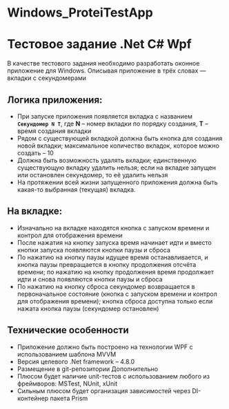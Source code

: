 # Windows_ProteiTestApp
# Тестовое задание .Net C# Wpf

В качестве тестового задания необходимо разработать оконное приложение для Windows.
Описывая приложение в трёх словах — вкладки с секундомерами
## Логика приложения:
* При запуске приложения появляется вкладка с названием **`Секундомер N T`**, где **N** – номер вкладки по 
порядку создания, **T** – время создания вкладки
* Рядом с существующей вкладкой должна быть кнопка для создания новой вкладки; максимальное 
количество вкладок, которое можно создать – 10
* Должна быть возможность удалять вкладки; единственную существующую вкладку удалить нельзя; 
если на вкладке запущен или остановлен секундомер, то её удалить нельзя
* На протяжении всей жизни запущенного приложения должна быть какая-то выбранная (текущая) 
вкладка.
## На вкладке:
* Изначально на вкладке находятся кнопка с запуском времени и контрол для отображения времени
* После нажатия на кнопку запуска время начинает идти и вместо кнопки запуска появляются кнопки 
паузы и сброса
* По нажатию на кнопку паузы идущее время останавливается, и кнопка паузы превращается в кнопку 
продолжения отсчёта времени; по нажатию на кнопку продолжения время продолжает идти и снова 
появляются кнопки паузы и сброса
* По нажатию на кнопку сброса секундомер возвращается в первоначальное состояние (кнопка с 
запуском времени и контрол для отображения времени); кнопка сброса доступна только если нажата 
кнопка паузы (секундомер остановлен)
## Технические особенности
* Приложение должно быть построено на технологии WPF с использованием шаблона MVVM
* Версия целевого .Net framework – 4.8.0
* Размещение в git-репозитории
Дополнительно
* Плюсом будет наличие unit-тестов с использованием любого из фреймворов: MSTest, NUnit, xUnit
* Сильным плюсом будет организация зависимостей через DI-контейнер пакета Prism
